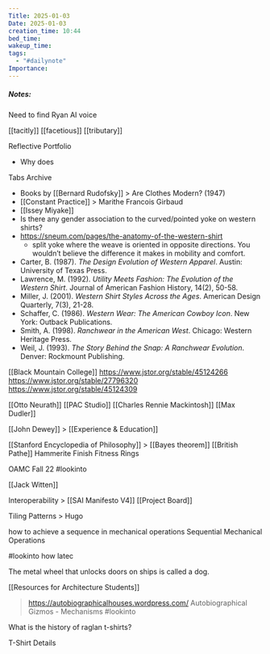 ```yaml
---
Title: 2025-01-03
Date: 2025-01-03
creation_time: 10:44
bed_time: 
wakeup_time: 
tags:
  - "#dailynote"
Importance:
---
```

##### Notes:

Need to find 
Ryan AI voice

[[tacitly]]
[[facetious]]
[[tributary]]

Reflective Portfolio 
- Why does


Tabs Archive
- Books by [[Bernard Rudofsky]] > Are Clothes Modern? (1947)
- [[Constant Practice]] > Marithe Francois Girbaud
- [[Issey Miyake]]
- Is there any gender association to the curved/pointed yoke  on western shirts?
- https://sneum.com/pages/the-anatomy-of-the-western-shirt
	- split yoke where the weave is oriented in opposite directions. You wouldn’t believe the difference it makes in mobility and comfort.
- Carter, B. (1987). _The Design Evolution of Western Apparel_. Austin: University of Texas Press.
- Lawrence, M. (1992). _Utility Meets Fashion: The Evolution of the Western Shirt_. Journal of American Fashion History, 14(2), 50-58.
- Miller, J. (2001). _Western Shirt Styles Across the Ages_. American Design Quarterly, 7(3), 21-28.
- Schaffer, C. (1986). _Western Wear: The American Cowboy Icon_. New York: Outback Publications.
- Smith, A. (1998). _Ranchwear in the American West_. Chicago: Western Heritage Press.
- Weil, J. (1993). _The Story Behind the Snap: A Ranchwear Evolution_. Denver: Rockmount Publishing.

[[Black Mountain College]]
https://www.jstor.org/stable/45124266
https://www.jstor.org/stable/27796320
https://www.jstor.org/stable/45124309


[[Otto Neurath]]
[[PAC Studio]]
[[Charles Rennie Mackintosh]]
[[Max Dudler]]

[[John Dewey]] > [[Experience & Education]]

[[Stanford Encyclopedia of Philosophy]] > [[Bayes theorem]]
[[British Pathe]]
Hammerite Finish
Fitness Rings

OAMC Fall 22 #lookinto 


[[Jack Witten]]


Interoperability > [[SAI Manifesto V4]]
[[Project Board]]


Tiling Patterns > Hugo

how to achieve a sequence in mechanical operations
Sequential Mechanical Operations


#lookinto how latec


The metal wheel that unlocks doors on ships is called a dog.

[[Resources for Architecture Students]]
> https://autobiographicalhouses.wordpress.com/ Autobiographical Gizmos - Mechanisms #lookinto 




What is the history of raglan t-shirts?


T-Shirt Details


